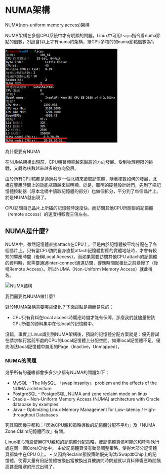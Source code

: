 # NUMA架構

NUMA(non-uniform memory access)架構


NUMA架構在多個CPU系統中才有明顯的問題。Linux中可用`lscpu`指令看numa節點的個數，2個(含)以上才有numa的架構，單CPU多核的的numa節點個數為1。

![雙CPU電腦中，lscpu的結果](<../.gitbook/assets/numa (1).png>)

為什麼要有NUMA


在NUMA架構出現前，CPU朝著頻率越來越高的方向發展。受到物理極限的挑戰，又轉為核數越來越多的方向發展。

由於所有CPU核都是通過共享一個北橋來讀取記憶體，隨著核數如何的發展，北橋在響應時間上的效能瓶頸越來越明顯。於是，聰明的硬體設計師們，先到了把記憶體控制器（原本北橋中讀取記憶體的部分）也做個拆分，平分到了每個晶片上。於是NUMA就出現了。

CPU訪問自己晶片上所插的記憶體時速度快，而訪問其他CPU所關聯的記憶體（remote access）的速度相較慢三倍左右。

## NUMA是什麼?

NUMA中，雖然記憶體直接attach在CPU上，但是由於記憶體被平均分配在了各個晶片上。只有當CPU訪問自身直接attach記憶體對應的實體地址時，才會有較短的響應時間（後稱Local Access）。而如果需要訪問其他CPU attach的記憶體的資料時，就需要通過inter-connect通道訪問，響應時間就相比之前變慢了（後稱Remote Access）。所以NUMA（Non-Uniform Memory Access）就此得名。

![NUMA結構](../.gitbook/assets/NUMA\_Local\_and\_Remote\_Access.png)

我們需要為NUMA做什麼?


對於NUMA架構需要哪些優化？下面這點是顯而易見的：

* CPU只有資料在local access時響應時間才能有保障，那麼我們就儘量把該CPU所要的資料集中在他local的記憶體中。

沒錯，事實上Linux識別到NUMA架構後，預設的記憶體分配方案就是：優先嘗試在請求執行當前所處的CPU的Local記憶體上分配空間。如果local記憶體不足，優先淘汰local記憶體中無用的Page（Inactive，Unmapped）。&#x20;

### NUMA的問題

幾乎所有的運維都會多多少少都有NUMA的問題如下：

* MySQL – The MySQL 「swap insanity」 problem and the effects of the NUMA architecture
* PostgreSQL – PostgreSQL, NUMA and zone reclaim mode on linux
* Oracle – Non-Uniform Memory Access (NUMA) architecture with Oracle database by examples
* Java – Optimizing Linux Memory Management for Low-latency / High-throughput Databases

究其原因幾乎都和：「因為CPU親和策略導致的記憶體分配不平均」及「NUMA Zone Claim記憶體回收」有關。

Linux核心預設使用CPU親和的記憶體分配策略，使記憶體頁儘可能的和呼叫執行處在同一個Core/Chip中。	 由於記憶體頁沒有動態調整策略，使得大部分記憶體頁都集中在CPU 0上。	• 又因為Reclaim預設策略優先淘汰/Swap本Chip上的記憶體，使得大量有用記憶體被換出當被換出頁被訪問時問題就以資料庫響應時間飆高甚至阻塞的形式出現了。
